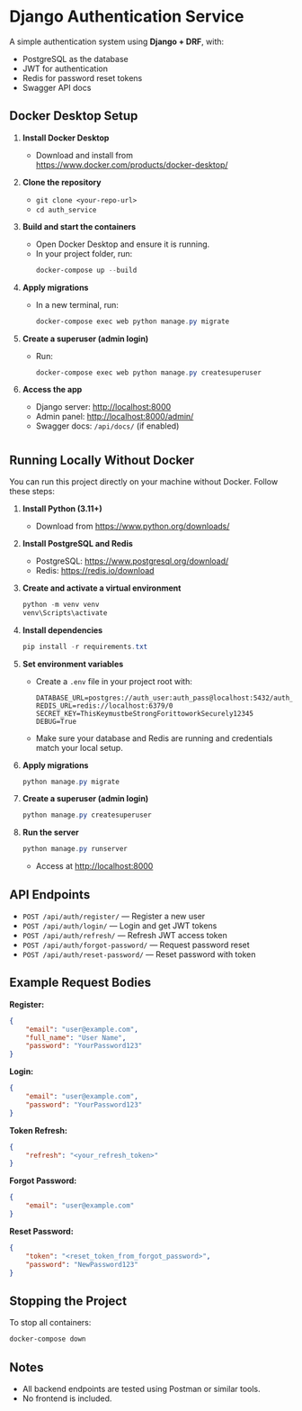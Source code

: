 
# Django Authentication Service

A simple authentication system using **Django + DRF**, with:
- PostgreSQL as the database
- JWT for authentication
- Redis for password reset tokens
- Swagger API docs

## Docker Desktop Setup

1. **Install Docker Desktop**
	 - Download and install from https://www.docker.com/products/docker-desktop/

2. **Clone the repository**
	 - `git clone <your-repo-url>`
	 - `cd auth_service`

3. **Build and start the containers**
	 - Open Docker Desktop and ensure it is running.
	 - In your project folder, run:
		 ```powershell
		 docker-compose up --build
		 ```

4. **Apply migrations**
	 - In a new terminal, run:
		 ```powershell
		 docker-compose exec web python manage.py migrate
		 ```

5. **Create a superuser (admin login)**
	 - Run:
		 ```powershell
		 docker-compose exec web python manage.py createsuperuser
		 ```

6. **Access the app**
	 - Django server: [http://localhost:8000](http://localhost:8000)
	 - Admin panel: [http://localhost:8000/admin/](http://localhost:8000/admin/)
	 - Swagger docs: `/api/docs/` (if enabled)




#
## Running Locally Without Docker

You can run this project directly on your machine without Docker. Follow these steps:

1. **Install Python (3.11+)**
	- Download from https://www.python.org/downloads/

2. **Install PostgreSQL and Redis**
	- PostgreSQL: https://www.postgresql.org/download/
	- Redis: https://redis.io/download

3. **Create and activate a virtual environment**
	```powershell
	python -m venv venv
	venv\Scripts\activate
	```

4. **Install dependencies**
	```powershell
	pip install -r requirements.txt
	```

5. **Set environment variables**
	- Create a `.env` file in your project root with:
	  ```
	  DATABASE_URL=postgres://auth_user:auth_pass@localhost:5432/auth_db
	  REDIS_URL=redis://localhost:6379/0
	  SECRET_KEY=ThisKeymustbeStrongForittoworkSecurely12345
	  DEBUG=True
	  ```
	- Make sure your database and Redis are running and credentials match your local setup.

6. **Apply migrations**
	```powershell
	python manage.py migrate
	```

7. **Create a superuser (admin login)**
	```powershell
	python manage.py createsuperuser
	```

8. **Run the server**
	```powershell
	python manage.py runserver
	```
	- Access at [http://localhost:8000](http://localhost:8000)



## API Endpoints
- `POST /api/auth/register/` — Register a new user
- `POST /api/auth/login/` — Login and get JWT tokens
- `POST /api/auth/refresh/` — Refresh JWT access token
- `POST /api/auth/forgot-password/` — Request password reset
- `POST /api/auth/reset-password/` — Reset password with token

## Example Request Bodies

**Register:**
```json
{
	"email": "user@example.com",
	"full_name": "User Name",
	"password": "YourPassword123"
}
```

**Login:**
```json
{
	"email": "user@example.com",
	"password": "YourPassword123"
}
```

**Token Refresh:**
```json
{
	"refresh": "<your_refresh_token>"
}
```

**Forgot Password:**
```json
{
	"email": "user@example.com"
}
```

**Reset Password:**
```json
{
	"token": "<reset_token_from_forgot_password>",
	"password": "NewPassword123"
}
```

## Stopping the Project
To stop all containers:
```powershell
docker-compose down
```

## Notes
- All backend endpoints are tested using Postman or similar tools.
- No frontend is included.

